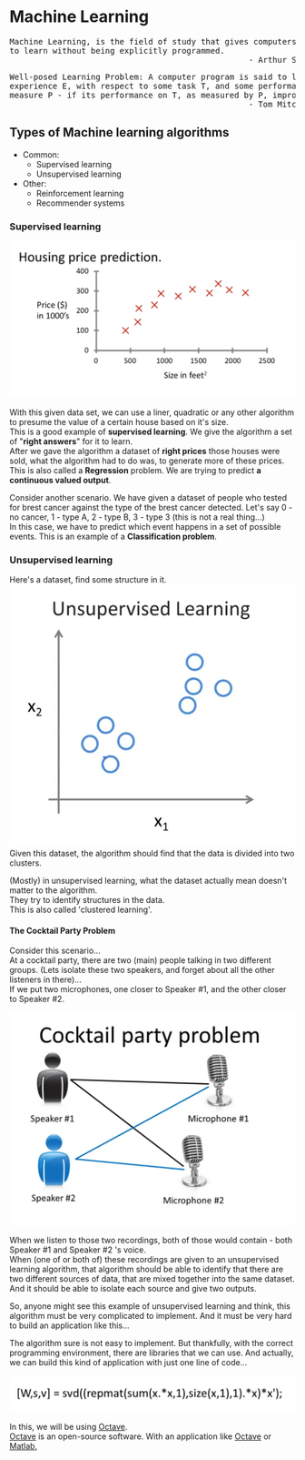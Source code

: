 # Machine Learning 

<pre>
Machine Learning, is the field of study that gives computers the ability 
to learn without being explicitly programmed. 
                                                  - Arthur Samuel (1959)
</pre>

<pre>
Well-posed Learning Problem: A computer program is said to learn from 
experience E, with respect to some task T, and some performance 
measure P - if its performance on T, as measured by P, improves with experience E.
                                                  - Tom Mitchell (1959)
</pre>

## Types of Machine learning algorithms 

+ Common:
  + Supervised learning 
  + Unsupervised learning
+ Other:
    + Reinforcement learning
    + Recommender systems

### Supervised learning

![Plot of prices against the size of houses](\assets\1-housing-price.png "assets/1-housing-price")

With this given data set, we can use a liner, quadratic or any other 
algorithm to presume the value of a certain house based on it's size.   
This is a good example of **supervised learning**. We give the algorithm 
a set of "**right answers**" for it to learn.  
After we gave the algorithm a dataset of **right prices** those houses were
sold, what the algorithm had to do was, to generate more of these prices.
This is also called a **Regression** problem. We are trying to predict 
**a continuous valued output**. 

Consider another scenario. We have given a dataset of people who tested 
for brest cancer against the type of the brest cancer detected. Let's say 
0 - no cancer, 1 - type A, 2 - type B, 3 - type 3 (this is not a real thing...)  
In this case, we have to predict which event happens in a set of possible 
events. This is an example of a **Classification problem**.  

### Unsupervised learning

Here's a dataset, find some structure in it.  
![Clustered plot](\assets\2-clusters.png "assets/2-clusters")  
Given this dataset, the algorithm should find that the data is divided
into two clusters.  

(Mostly) in unsupervised learning, what the dataset actually mean doesn't 
matter to the algorithm.  
They try to identify structures in the data.  
This is also called 'clustered learning'.  

#### The Cocktail Party Problem 

Consider this scenario...   
At a cocktail party, there are two (main) people talking in two different 
groups. (Lets isolate these two speakers, and forget about all the other 
listeners in there)...   
If we put two microphones, one closer to Speaker #1, and the other closer 
to Speaker #2.  

![Cocktail Party](\assets\3-cocktail-party.png "assets/3-cocktail-party")

When we listen to those two recordings, both of those would contain - both 
Speaker #1 and Speaker #2 's voice.  
When (one of or both of) these recordings are given to an unsupervised 
learning algorithm, that algorithm should be able to identify that there 
are two different sources of data, that are mixed together into the same 
dataset. And it should be able to isolate each source and give two outputs.  

So, anyone might see this example of unsupervised learning and think, 
this algorithm must be very complicated to implement. And it must be 
very hard to build an application like this...  

The algorithm sure is not easy to implement. But thankfully, with the 
correct programming environment, there are libraries that we can use. 
And actually, we can build this kind of application with just one line of 
code...  

![A single line of code](\assets\4-one-line.png "assets/4-one-line")

In this, we will be using [Octave](https://www.gnu.org/software/octave).  
[Octave](https://www.gnu.org/software/octave) is an open-source software. 
With an application like [Octave](https://www.gnu.org/software/octave) 
or [Matlab](https://www.mathworks.com/products/matlab.html), 

